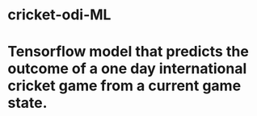 # cricket-odi-ML
# Tensorflow model that predicts the outcome of a one day international cricket game from a current game state.
